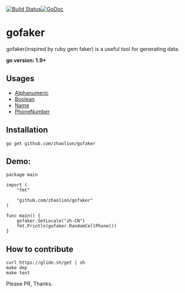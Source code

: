 [![Build Status](https://travis-ci.org/zhaolion/gofaker.svg?branch=master)](https://travis-ci.org/zhaolion/gofaker)[![GoDoc](https://godoc.org/github.com/zhaolion/gofaker?status.svg)](https://godoc.org/github.com/zhaolion/gofaker)
# gofaker

gofaker(inspired by ruby gem faker) is a useful tool for generating data.

**go version: 1.9+**

## Usages
- [Alphanumeric](doc/alphanumeric.md)
- [Boolean](doc/boolean.md)
- [Name](doc/name.md)
- [PhoneNumber](doc/phone_number.md)


## Installation
`go get github.com/zhaolion/gofaker`

## Demo:

```
package main

import (
	"fmt"

	"github.com/zhaolion/gofaker"
)

func main() {
	gofaker.SetLocale("zh-CN")
	fmt.Println(gofaker.RandomCellPhone())
}
```

## How to contribute

```
curl https://glide.sh/get | sh
make dep
make test
```

Please PR, Thanks.

